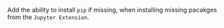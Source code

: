Add the ability to install `pip` if missing, when installing missing pacakges from the `Jupyter Extension`.
